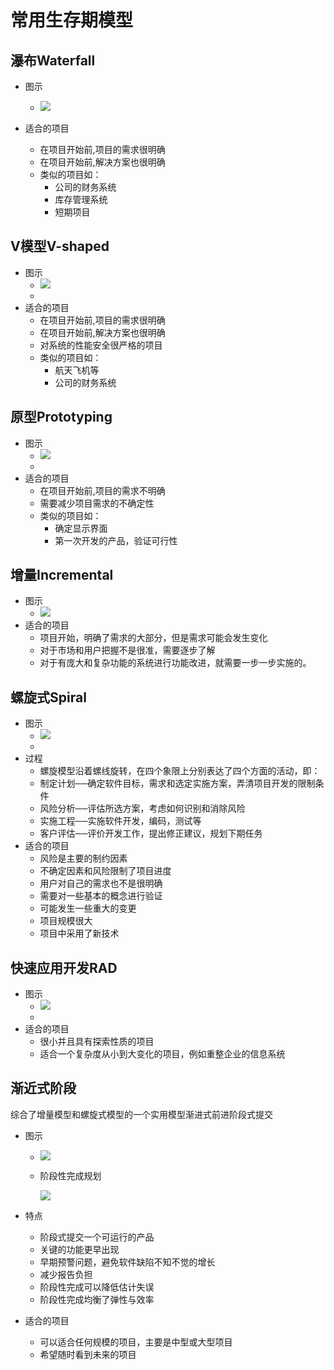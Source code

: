 # 常用生存期模型

## 瀑布Waterfall

  - 图示

    - ![](https://raw.githubusercontent.com/ZanderZhao/images/master/img2019/20191213141551.png)

      

  - 适合的项目

    - 在项目开始前,项目的需求很明确
    - 在项目开始前,解决方案也很明确
    - 类似的项目如：
      - 公司的财务系统
      - 库存管理系统
      - 短期项目

## V模型V-shaped

  - 图示
    - ![](https://raw.githubusercontent.com/ZanderZhao/images/master/img2019/20191213141639.png)
    - 
  - 适合的项目
    - 在项目开始前,项目的需求很明确
    - 在项目开始前,解决方案也很明确
    - 对系统的性能安全很严格的项目
    - 类似的项目如：
      - 航天飞机等
      - 公司的财务系统

## 原型Prototyping

  - 图示
    - ![](https://raw.githubusercontent.com/ZanderZhao/images/master/img2019/20191213141710.png)
    - 
  - 适合的项目
    - 在项目开始前,项目的需求不明确
    - 需要减少项目需求的不确定性
    - 类似的项目如：
      - 确定显示界面
      - 第一次开发的产品，验证可行性

## 增量Incremental

  - 图示
    - ![](https://raw.githubusercontent.com/ZanderZhao/images/master/img2019/20191213141848.png)
  - 适合的项目
    - 项目开始，明确了需求的大部分，但是需求可能会发生变化
    - 对于市场和用户把握不是很准，需要逐步了解
    - 对于有庞大和复杂功能的系统进行功能改进，就需要一步一步实施的。

## 螺旋式Spiral

  - 图示
    - ![](https://raw.githubusercontent.com/ZanderZhao/images/master/img2019/20191213141938.png)
    - 
  - 过程
    - 螺旋模型沿着螺线旋转，在四个象限上分别表达了四个方面的活动，即：
    - 制定计划──确定软件目标，需求和选定实施方案，弄清项目开发的限制条件
    - 风险分析──评估所选方案，考虑如何识别和消除风险
    - 实施工程──实施软件开发，编码，测试等
    - 客户评估──评价开发工作，提出修正建议，规划下期任务
  - 适合的项目
    - 风险是主要的制约因素
    - 不确定因素和风险限制了项目进度
    - 用户对自己的需求也不是很明确
    - 需要对一些基本的概念进行验证
    - 可能发生一些重大的变更
    - 项目规模很大
    - 项目中采用了新技术

## 快速应用开发RAD

  - 图示
    - ![](https://raw.githubusercontent.com/ZanderZhao/images/master/img2019/20191213142028.png)
    - 
  - 适合的项目
    - 很小并且具有探索性质的项目
    - 适合一个复杂度从小到大变化的项目，例如重整企业的信息系统

## 渐近式阶段

  综合了增量模型和螺旋式模型的一个实用模型渐进式前进阶段式提交

  - 图示

    - ![](https://raw.githubusercontent.com/ZanderZhao/images/master/img2019/20191213142051.png)

    - 阶段性完成规划

      ![](https://raw.githubusercontent.com/ZanderZhao/images/master/img2019/20191213142120.png)

      

  - 特点

    - 阶段式提交一个可运行的产品
    - 关键的功能更早出现
    - 早期预警问题，避免软件缺陷不知不觉的增长
    - 减少报告负担
    - 阶段性完成可以降低估计失误
    - 阶段性完成均衡了弹性与效率

  - 适合的项目

    - 可以适合任何规模的项目，主要是中型或大型项目
    - 希望随时看到未来的项目